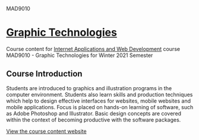 MAD9010
# [Graphic Technologies](https://graphic-technologies.github.io/w2021/)
Course content for [Internet Applications and Web Development](https://www.algonquincollege.com/sat/program/internet-applications-web-development/) course MAD9010  - Graphic Technologies for Winter 2021 Semester
## Course Introduction

Students are introduced to graphics and illustration programs in the computer environment. Students also learn skills and production techniques which help to design effective interfaces for websites, mobile websites and mobile applications. Focus is placed on hands-on learning of software, such as Adobe Photoshop and Illustrator. Basic design concepts are covered within the context of becoming productive with the software packages.

[View the course content website](https://graphic-technologies.github.io/w2020)

